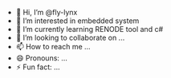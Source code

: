 - 👋 Hi, I’m @fly-lynx
- 👀 I’m interested in embedded system
- 🌱 I’m currently learning RENODE tool and c#
- 💞️ I’m looking to collaborate on ...
- 📫 How to reach me ...
- 😄 Pronouns: ...
- ⚡ Fun fact: ...

<!---
fly-lynx/fly-lynx is a ✨ special ✨ repository because its `README.md` (this file) appears on your GitHub profile.
You can click the Preview link to take a look at your changes.
--->
